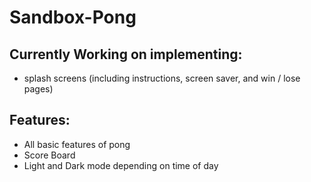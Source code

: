 # Sandbox-Pong
## Currently Working on implementing:
- splash screens (including instructions, screen saver, and win / lose pages)
## Features:
- All basic features of pong
- Score Board
- Light and Dark mode depending on time of day
